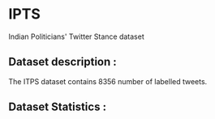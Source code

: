 # IPTS
Indian Politicians' Twitter Stance dataset



## Dataset description :
The ITPS dataset contains 8356 number of labelled tweets.    

## Dataset Statistics : 

